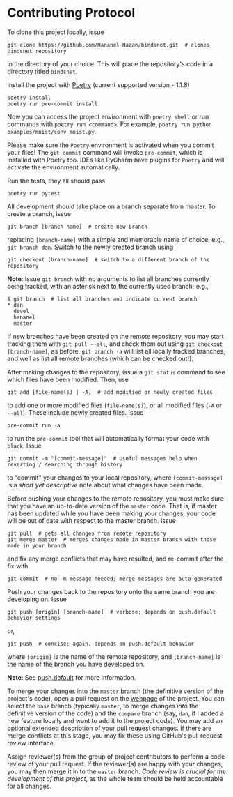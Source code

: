 # Contributing Protocol

To clone this project locally, issue

```shell
git clone https://github.com/Hananel-Hazan/bindsnet.git  # clones bindsnet repository
```

in the directory of your choice. This will place the repository's code in a directory titled `bindsnet`.

Install the project with [Poetry](https://python-poetry.org/) (current supported version - 1.1.8)

```shell
poetry install
poetry run pre-commit install
```


Now you can access the project environment with `poetry shell` or run commands with `poetry run <command>`. For example, `poetry run python examples/mnist/conv_mnist.py`.

Please make sure the `Poetry` environment is activated when you commit your files! The `git commit` command will invoke `pre-commit`, which is installed with Poetry too. IDEs like PyCharm have plugins for `Poetry` and will activate the environment automatically.

Run the tests, they all should pass

```shell
poetry run pytest
```

All development should take place on a branch separate from master. To create a branch, issue

```shell
git branch [branch-name]  # create new branch
```

replacing `[branch-name]` with a simple and memorable name of choice; e.g., `git branch dan`. Switch to the newly created branch using

```shell
git checkout [branch-name]  # switch to a different branch of the repository
```

__Note__: Issue `git branch` with no arguments to list all branches currently being tracked, with an asterisk next to the currently used branch; e.g.,

```shell
$ git branch  # list all branches and indicate current branch
* dan
  devel
  hananel
  master
```

If new branches have been created on the remote repository, you may start tracking them with ```git pull --all```, and check them out using ```git checkout [branch-name]```, as before. ```git branch -a``` will list all locally tracked branches, and well as list all remote branches (which can be checked out!).

After making changes to the repository, issue a `git status` command to see which files have been modified. Then, use

```shell
git add [file-name(s) | -A]  # add modified or newly created files
```

to add one or more modified files (`file-name(s)`), or all modified files (`-A` or `--all`). These include newly created files. Issue

```shell
pre-commit run -a
```

to run the `pre-commit` tool that will automatically format your code with `black`. Issue

```shell
git commit -m "[commit-message]"  # Useful messages help when reverting / searching through history 
```

to "commit" your changes to your local repository, where `[commit-message]` is a _short yet descriptive_ note about what changes have been made.

Before pushing your changes to the remote repository, you must make sure that you have an up-to-date version of the `master` code. That is, if master has been updated while you have been making your changes, your code will be out of date with respect to the master branch. Issue

```shell
git pull  # gets all changes from remote repository
git merge master  # merges changes made in master branch with those made in your branch
```

and fix any merge conflicts that may have resulted, and re-commit after the fix with

```shell
git commit  # no -m message needed; merge messages are auto-generated
```

Push your changes back to the repository onto the same branch you are developing on. Issue

```shell
git push [origin] [branch-name]  # verbose; depends on push.default behavior settings
```

or,

```shell
git push  # concise; again, depends on push.default behavior
```

where `[origin]` is the name of the remote repository, and `[branch-name]` is the name of the branch you have developed on.

__Note__: See [push.default](https://git-scm.com/docs/git-config#git-config-pushdefault) for more information.

To merge your changes into the `master` branch (the definitive version of the project's code), open a pull request on the [webpage](https://github.com/Hananel-Hazan/bindsnet) of the project. You can select the `base` branch (typically `master`, to merge changes _into_ the definitive version of the code) and the `compare` branch (say, `dan`, if I added a new feature locally and want to add it to the project code). You may add an optional extended description of your pull request changes. If there are merge conflicts at this stage, you may fix these using GitHub's pull request review interface.

Assign reviewer(s) from the group of project contributors to perform a code review of your pull request. If the reviewer(s) are happy with your changes, you may then merge it in to the `master` branch. _Code review is crucial for the development of this project_, as the whole team should be held accountable for all changes.
